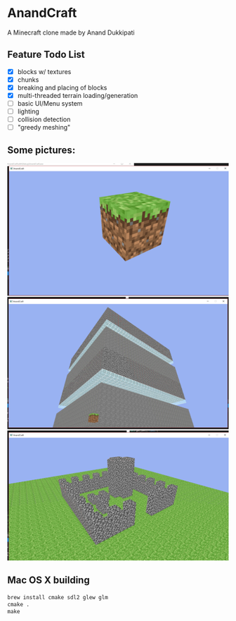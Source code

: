 # AnandCraft
A Minecraft clone made by Anand Dukkipati

## Feature Todo List
- [x] blocks w/ textures
- [x] chunks
- [x] breaking and placing of blocks
- [x] multi-threaded terrain loading/generation
- [ ] basic UI/Menu system
- [ ] lighting
- [ ] collision detection
- [ ] "greedy meshing"

## Some pictures:
![Grass Block](/screenshots/grass-block.jpg)
![Glass and Cobblestone](/screenshots/glass-and-cobble-chunk.jpg)
![Castle](/screenshots/castle.jpg)

## Mac OS X building
```
brew install cmake sdl2 glew glm
cmake .
make
```